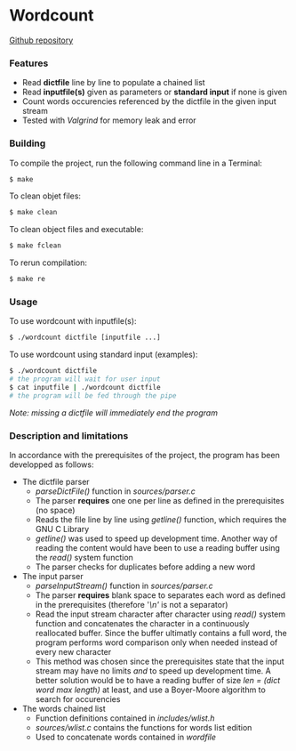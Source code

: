 # Wordcount

[Github repository](https://github.com/thomps-j/wordcount.git)

### Features

  - Read **dictfile** line by line to populate a chained list
  - Read **inputfile(s)** given as parameters or **standard input** if none is given
  - Count words occurencies referenced by the dictfile in the given input stream
  - Tested with *Valgrind* for memory leak and error

### Building

To compile the project, run the following command line in a Terminal:

```sh
$ make
```

To clean objet files:

```sh
$ make clean
```

To clean object files and executable:

```sh
$ make fclean
```

To rerun compilation:

```sh
$ make re
```

### Usage

To use wordcount with inputfile(s):
```sh
$ ./wordcount dictfile [inputfile ...]
```

To use wordcount using standard input (examples):
```sh
$ ./wordcount dictfile
# the program will wait for user input
$ cat inputfile | ./wordcount dictfile
# the program will be fed through the pipe
```

*Note: missing a dictfile will immediately end the program*

### Description and limitations

In accordance with the prerequisites of the project, the program has been developped as follows:

  - The dictfile parser
    - *parseDictFile()* function in *sources/parser.c*
    - The parser **requires** one one per line as defined in the prerequisites (no space)
    - Reads the file line by line using *getline()* function, which requires the GNU C Library
    - *getline()* was used to speed up development time. Another way of reading the content would have been to use a reading buffer using the *read()* system function
    - The parser checks for duplicates before adding a new word
- The input parser
    - *parseInputStream()* function in *sources/parser.c*
    - The parser **requires** blank space to separates each word as defined in the prerequisites (therefore '*\n'* is not a separator)
    - Read the input stream character after character using *read()* system function and concatenates the character in a continuously reallocated buffer. Since the buffer ultimatly contains a full word, the program performs word comparison only when needed instead of every new character
    - This method was chosen since the prerequisites state that the input stream may have no limits *and* to speed up development time. A better solution would be to have a reading buffer of size *len = (dict word max length)* at least, and use a Boyer-Moore algorithm to search for occurencies
- The words chained list
    - Function definitions contained in *includes/wlist.h*
    - *sources/wlist.c* contains the functions for words list edition
    - Used to concatenate words contained in *wordfile*